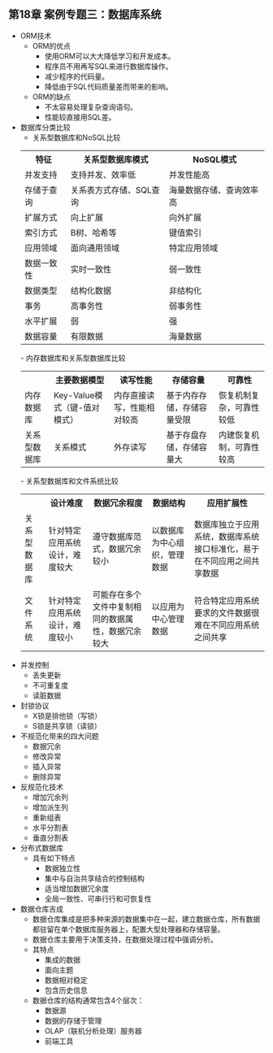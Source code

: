 ## 第18章 案例专题三：数据库系统
- ORM技术	
	- ORM的优点
		- 使用ORM可以大大降低学习和开发成本。
		- 程序员不用再写SQL来进行数据库操作。
		- 减少程序的代码量。
		- 降低由于SQL代码质量差而带来的影响。
	- ORM的缺点
		- 不太容易处理复杂查询语句。
		- 性能较直接用SQL差。
- 数据库分类比较
	- 关系型数据库和NoSQL比较
	<table>
			<tr>
				<th>特征</th>
				<th>关系型数据库模式</th>
				<th>NoSQL模式</th>
			</tr>
			<tr>
				<td>并发支持</td>
				<td>支持并发、效率低</td>
				<td>并发性能高</td>
			</tr>
			<tr>
				<td>存储于查询</td>
				<td>关系表方式存储、SQL查询</td>
				<td>海量数据存储、查询效率高</td>
			</tr>
			<tr>
				<td>扩展方式</td>
				<td>向上扩展</td>
				<td>向外扩展</td>
			</tr>
			<tr>
				<td>索引方式</td>
				<td>B树、哈希等</td>
				<td>键值索引</td>
			</tr>
			<tr>
				<td>应用领域</td>
				<td>面向通用领域</td>
				<td>特定应用领域</td>
			</tr>
			<tr>
				<td>数据一致性</td>
				<td>实时一致性</td>
				<td>弱一致性</td>
			</tr>
			<tr>
				<td>数据类型</td>
				<td>结构化数据</td>
				<td>非结构化</td>
			</tr>
			<tr>
				<td>事务</td>
				<td>高事务性</td>
				<td>弱事务性</td>
			</tr>
			<tr>
				<td>水平扩展</td>
				<td>弱</td>
				<td>强</td>
			</tr>
			<tr>
				<td>数据容量</td>
				<td>有限数据</td>
				<td>海量数据</td>
			</tr>
	</table>
	- 内存数据库和关系型数据库比较
		<table>
			<tr>
				<th></th>
				<th>主要数据模型</th>
				<th>读写性能</th>
				<th>存储容量</th>
				<th>可靠性</th>
			</tr>
			<tr>
				<td>内存数据库</td>
				<td>Key-Value模式（键-值对模式）</td>
				<td>内存直接读写，性能相对较高</td>
				<td>基于内存存储，存储容量受限</td>
				<td>恢复机制复杂，可靠性较低</td>
			</tr>
			<tr>
				<td>关系型数据库</td>
				<td>关系模式</td>
				<td>外存读写</td>
				<td>基于存盘存储，存储容量大</td>
				<td>内建恢复机制，可靠性较高</td>
			</tr>
		</table>
	- 关系型数据库和文件系统比较
	<table>
			<tr>
				<th></th>
				<th>设计难度</th>
				<th>数据冗余程度</th>
				<th>数据结构</th>
				<th>应用扩展性</th>
			</tr>
			<tr>
				<td>关系型数据库</td>
				<td>针对特定应用系统设计，难度较大</td>
				<td>遵守数据库范式，数据冗余较小</td>
				<td>以数据库为中心组织，管理数据</td>
				<td>数据库独立于应用系统，数据库系统接口标准化，易于在不同应用之间共享数据</td>
			</tr>
			<tr>
				<td>文件系统</td>
				<td>针对特定应用系统设计，难度较小</td>
				<td>可能存在多个文件中复制相同的数据属性，数据冗余较大</td>
				<td>以应用为中心管理数据</td>
				<td>符合特定应用系统要求的文件数据很难在不同应用系统之间共享</td>
			</tr>
		</table>
- 并发控制
	- 丢失更新
	- 不可重复度
	- 读脏数据
- 封锁协议
	- X锁是排他锁（写锁）
	- S锁是共享锁（读锁）
- 不规范化带来的四大问题
	- 数据冗余
	- 修改异常
	- 插入异常
	- 删除异常
- 反规范化技术
	- 增加冗余列
	- 增加派生列
	- 重新组表
	- 水平分割表
	- 垂直分割表
- 分布式数据库
	- 具有如下特点
		- 数据独立性
		- 集中与自治共享结合的控制结构
		- 适当增加数据冗余度
		- 全局一致性、可串行行和可恢复性
- 数据仓库吉成
	- 数据仓库集成是把多种来源的数据集中在一起，建立数据仓库，所有数据都驻留在单个数据库服务器上，配置大型处理器和存储容量。
	- 数据仓库主要用于决策支持，在数据处理过程中强调分析。
	- 其特点
		- 集成的数据
		- 面向主题
		- 数据相对稳定
		- 包含历史信息
	- 数据仓库的结构通常包含4个层次：
		- 数据源
		- 数据的存储于管理
		- OLAP（联机分析处理）服务器
		- 前端工具